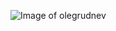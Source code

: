 ![Image of olegrudnev](https://es.wikipedia.org/wiki/Artjoms_Rud%C5%86evs#/media/Archivo:Artjoms_Rudnevs_2010.jpg)
